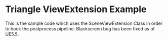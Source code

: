 # Triangle ViewExtension Example

This is the sample code which uses the SceneViewExtension Class in order to hook the postprocess pipeline.
Blackscreen bug has been fixed as of UE5.5.
